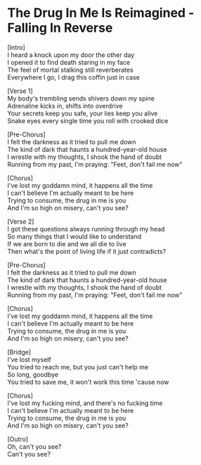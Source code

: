 # The Drug In Me Is Reimagined - Falling In Reverse

[Intro]  
I heard a knock upon my door the other day  
I opened it to find death staring in my face  
The feel of mortal stalking still reverberates  
Everywhere I go, I drag this coffin just in case  

[Verse 1]  
My body's trembling sends shivers down my spine  
Adrenaline kicks in, shifts into overdrive  
Your secrets keep you safe, your lies keep you alive  
Snake eyes every single time you roll with crooked dice  

[Pre-Chorus]  
I felt the darkness as it tried to pull me down  
The kind of dark that haunts a hundred-year-old house  
I wrestle with my thoughts, I shook the hand of doubt  
Running from my past, I'm praying: "Feet, don't fail me now"  

[Chorus]  
I've lost my goddamn mind, it happens all the time  
I can't believe I'm actually meant to be here  
Trying to consume, the drug in me is you  
And I'm so high on misery, can't you see?  

[Verse 2]  
I got these questions always running through my head  
So many things that I would like to understand  
If we are born to die and we all die to live  
Then what's the point of living life if it just contradicts?  

[Pre-Chorus]  
I felt the darkness as it tried to pull me down  
The kind of dark that haunts a hundred-year-old house  
I wrestle with my thoughts, I shook the hand of doubt  
Running from my past, I'm praying: "Feet, don't fail me now"  

[Chorus]  
I've lost my goddamn mind, it happens all the time  
I can't believe I'm actually meant to be here  
Trying to consume, the drug in me is you  
And I'm so high on misery, can't you see?  

[Bridge]  
I've lost myself  
You tried to reach me, but you just can't help me  
So long, goodbye  
You tried to save me, it won't work this time 'cause now  

[Chorus]  
I've lost my fucking mind, and there's no fucking time  
I can't believe I'm actually meant to be here  
Trying to consume, the drug in me is you  
And I'm so high on misery, can't you see?  

[Outro]  
Oh, can't you see?  
Can't you see?  
